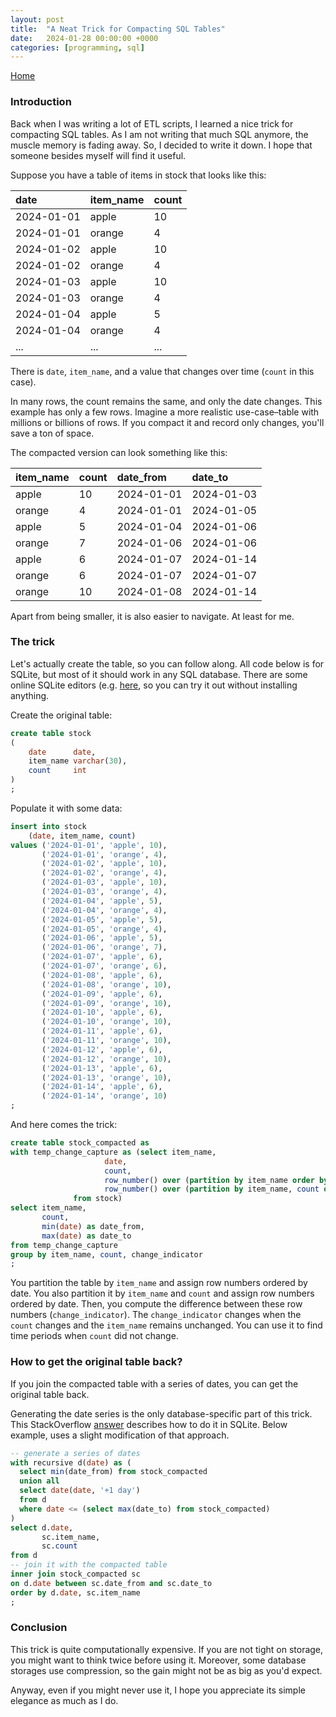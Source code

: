```yaml
---
layout: post
title:  "A Neat Trick for Compacting SQL Tables"
date:   2024-01-28 00:00:00 +0000
categories: [programming, sql]
---
```


<link href="https://maxcdn.bootstrapcdn.com/font-awesome/4.2.0/css/font-awesome.min.css" rel="stylesheet">
<a href="{{ site.baseurl }}/index.html"><i class='fa fa-home'></i> Home</a>

### Introduction

Back when I was writing a lot of ETL scripts, I learned a nice trick for compacting SQL tables. 
As I am not writing that much SQL anymore, the muscle memory is fading away. 
So, I decided to write it down. I hope that someone besides myself will find it useful.

Suppose you have a table of items in stock that looks like this:

| date       | item\_name | count |
|:-----------|:-----------|:------|
| 2024-01-01 | apple      | 10    |
| 2024-01-01 | orange     | 4     |
| 2024-01-02 | apple      | 10    |
| 2024-01-02 | orange     | 4     |
| 2024-01-03 | apple      | 10    |
| 2024-01-03 | orange     | 4     |
| 2024-01-04 | apple      | 5     |
| 2024-01-04 | orange     | 4     |
| ...        | ...        | ...   |

There is `date`, `item_name`, and a value that changes over time (`count` in this case).

In many rows, the count remains the same, and only the date changes. 
This example has only a few rows. 
Imagine a more realistic use-case–table with millions or billions of rows. 
If you compact it and record only changes, you'll save a ton of space.

The compacted version can look something like this:

| item\_name | count | date\_from | date\_to |
| :--- | :--- | :--- | :--- |
| apple | 10 | 2024-01-01 | 2024-01-03 |
| orange | 4 | 2024-01-01 | 2024-01-05 |
| apple | 5 | 2024-01-04 | 2024-01-06 |
| orange | 7 | 2024-01-06 | 2024-01-06 |
| apple | 6 | 2024-01-07 | 2024-01-14 |
| orange | 6 | 2024-01-07 | 2024-01-07 |
| orange | 10 | 2024-01-08 | 2024-01-14 |

Apart from being smaller, it is also easier to navigate. At least for me.

### The trick
Let's actually create the table, so you can follow along.
All code below is for SQLite, but most of it should work in any SQL database.
There are some online SQLite editors (e.g. [here](https://sqliteonline.com/), 
so you can try it out without installing anything.

Create the original table:
```sql
create table stock
(
    date      date,
    item_name varchar(30),
    count     int
)
;
```

Populate it with some data:
```sql
insert into stock
    (date, item_name, count)
values ('2024-01-01', 'apple', 10),
       ('2024-01-01', 'orange', 4),
       ('2024-01-02', 'apple', 10),
       ('2024-01-02', 'orange', 4),
       ('2024-01-03', 'apple', 10),
       ('2024-01-03', 'orange', 4),
       ('2024-01-04', 'apple', 5),
       ('2024-01-04', 'orange', 4),
       ('2024-01-05', 'apple', 5),
       ('2024-01-05', 'orange', 4),
       ('2024-01-06', 'apple', 5),
       ('2024-01-06', 'orange', 7),
       ('2024-01-07', 'apple', 6),
       ('2024-01-07', 'orange', 6),
       ('2024-01-08', 'apple', 6),
       ('2024-01-08', 'orange', 10),
       ('2024-01-09', 'apple', 6),
       ('2024-01-09', 'orange', 10),
       ('2024-01-10', 'apple', 6),
       ('2024-01-10', 'orange', 10),
       ('2024-01-11', 'apple', 6),
       ('2024-01-11', 'orange', 10),
       ('2024-01-12', 'apple', 6),
       ('2024-01-12', 'orange', 10),
       ('2024-01-13', 'apple', 6),
       ('2024-01-13', 'orange', 10),
       ('2024-01-14', 'apple', 6),
       ('2024-01-14', 'orange', 10)
;
```
And here comes the trick:
```sql
create table stock_compacted as
with temp_change_capture as (select item_name,
                     date,
                     count,
                     row_number() over (partition by item_name order by date) -
                     row_number() over (partition by item_name, count order by date) as change_indicator
              from stock)
select item_name,
       count,
       min(date) as date_from,
       max(date) as date_to
from temp_change_capture
group by item_name, count, change_indicator
;
```
You partition the table by `item_name` and assign row numbers ordered by date. 
You also partition it by `item_name` and `count` and assign row numbers ordered by date. 
Then, you compute the difference between these row numbers (`change_indicator`). 
The `change_indicator` changes when the `count` changes and the `item_name` remains unchanged.
You can use it to find time periods when `count` did not change.

### How to get the original table back?
If you join the compacted table with a series of dates, you can get the original table back.

Generating the date series is the only database-specific part of this trick.
This StackOverflow [answer](https://stackoverflow.com/a/32987070) describes how to do it in SQLite.
Below example, uses a slight modification of that approach.

```sql
-- generate a series of dates
with recursive d(date) as (
  select min(date_from) from stock_compacted
  union all
  select date(date, '+1 day')
  from d
  where date <= (select max(date_to) from stock_compacted)
)
select d.date,
       sc.item_name,
       sc.count
from d
-- join it with the compacted table
inner join stock_compacted sc
on d.date between sc.date_from and sc.date_to
order by d.date, sc.item_name
;
```


### Conclusion
This trick is quite computationally expensive. If you are not tight on storage, you might want to think twice before using it.
Moreover, some database storages use compression, so the gain might not be as big as you'd expect.

Anyway, even if you might never use it, I hope you appreciate its simple elegance as much as I do.